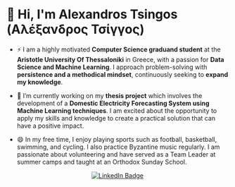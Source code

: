 # 👋 Hi, I'm Alexandros Tsingos (Αλέξανδρος Τσίγγος)
- ⚡ I am a highly motivated **Computer Science graduand student** at the **Aristotle University Of Thessaloniki** in Greece, with a passion for **Data Science and Machine Learning**. I approach problem-solving with **persistence and a methodical mindset**, continuously seeking to **expand my knowledge**.

- 🔭 I’m currently working on my **thesis project** which involves the development of a **Domestic Electricity Forecasting System using Machine Learning techniques**. I am excited about the opportunity to apply my skills and knowledge to create a practical solution that can have a positive impact.

- 😄 In my free time, I enjoy playing sports such as football, basketball, swimming, and cycling. I also practice Byzantine music regularly. I am passionate about volunteering and have served as a Team Leader at summer camps and taught at an Orthodox Sunday School.

<div id="user-content-badges" align="center" dir="auto">
  <a href="https://www.linkedin.com/in/alexandros-tsingos/" rel="nofollow">
    <img src="https://camo.githubusercontent.com/e0278098417dddf9727cfee70a5eb84af38a20705b3bded56cf91cb5feb29d7d/68747470733a2f2f696d672e736869656c64732e696f2f62616467652f4c696e6b6564496e2d626c75653f7374796c653d666f722d7468652d6261646765266c6f676f3d6c696e6b6564696e266c6f676f436f6c6f723d7768697465" alt="LinkedIn Badge" data-canonical-src="https://img.shields.io/badge/LinkedIn-blue?style=for-the-badge&amp;logo=linkedin&amp;logoColor=white" style="max-width: 100%;">
  </a>
</div>

<!--
**Alexisjr2001/Alexisjr2001** is a ✨ _special_ ✨ repository because its `README.md` (this file) appears on your GitHub profile.

Here are some ideas to get you started:

- 🔭 I’m currently working on ...
- 🌱 I’m currently learning ...
- 👯 I’m looking to collaborate on ...
- 🤔 I’m looking for help with ...
- 💬 Ask me about ...
- 📫 How to reach me: ...
- 😄 Pronouns: ...
- ⚡ Fun fact: ...
[![Top Langs](https://github-readme-stats.vercel.app/api/top-langs/?username=Alexisjr2001)](https://github.com/anuraghazra/github-readme-stats)
[![Alex's github stats](https://github-readme-stats.vercel.app/api?username=Alexisjr2001&count_private=true&show_icons=true&theme=radical&hide_rank=false)](https://github.com/Alexisjr2001/github-readme-stats)
-->
